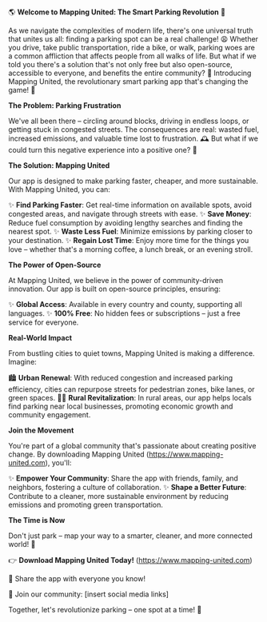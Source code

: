 🌎 **Welcome to Mapping United: The Smart Parking Revolution** 🚗

As we navigate the complexities of modern life, there's one universal truth that unites us all: finding a parking spot can be a real challenge! 😩 Whether you drive, take public transportation, ride a bike, or walk, parking woes are a common affliction that affects people from all walks of life. But what if we told you there's a solution that's not only free but also open-source, accessible to everyone, and benefits the entire community? 🤯 Introducing Mapping United, the revolutionary smart parking app that's changing the game! 🚀

**The Problem: Parking Frustration**

We've all been there – circling around blocks, driving in endless loops, or getting stuck in congested streets. The consequences are real: wasted fuel, increased emissions, and valuable time lost to frustration. 🕰️ But what if we could turn this negative experience into a positive one? 🌈

**The Solution: Mapping United**

Our app is designed to make parking faster, cheaper, and more sustainable. With Mapping United, you can:

✨ **Find Parking Faster**: Get real-time information on available spots, avoid congested areas, and navigate through streets with ease.
✨ **Save Money**: Reduce fuel consumption by avoiding lengthy searches and finding the nearest spot.
✨ **Waste Less Fuel**: Minimize emissions by parking closer to your destination.
✨ **Regain Lost Time**: Enjoy more time for the things you love – whether that's a morning coffee, a lunch break, or an evening stroll.

**The Power of Open-Source**

At Mapping United, we believe in the power of community-driven innovation. Our app is built on open-source principles, ensuring:

✨ **Global Access**: Available in every country and county, supporting all languages.
✨ **100% Free**: No hidden fees or subscriptions – just a free service for everyone.

**Real-World Impact**

From bustling cities to quiet towns, Mapping United is making a difference. Imagine:

🏙️ **Urban Renewal**: With reduced congestion and increased parking efficiency, cities can repurpose streets for pedestrian zones, bike lanes, or green spaces.
🚴‍♂️ **Rural Revitalization**: In rural areas, our app helps locals find parking near local businesses, promoting economic growth and community engagement.

**Join the Movement**

You're part of a global community that's passionate about creating positive change. By downloading Mapping United (https://www.mapping-united.com), you'll:

✨ **Empower Your Community**: Share the app with friends, family, and neighbors, fostering a culture of collaboration.
✨ **Shape a Better Future**: Contribute to a cleaner, more sustainable environment by reducing emissions and promoting green transportation.

**The Time is Now**

Don't just park – map your way to a smarter, cleaner, and more connected world! 🌟

👉 **Download Mapping United Today!** (https://www.mapping-united.com)

📱 Share the app with everyone you know!

💬 Join our community: [insert social media links]

Together, let's revolutionize parking – one spot at a time! 🚀